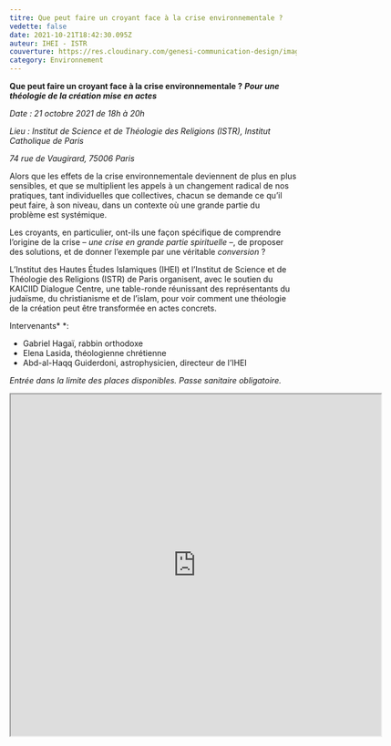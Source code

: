 ```yaml
---
titre: Que peut faire un croyant face à la crise environnementale ?
vedette: false
date: 2021-10-21T18:42:30.095Z
auteur: IHEI - ISTR
couverture: https://res.cloudinary.com/genesi-communication-design/image/upload/v1633459396/ISTR-table-ronde-Paris-oct_zjeaxp.jpg
category: Environnement
---
```

**Que peut faire un croyant face à la crise environnementale&nbsp;?**
***Pour une théologie de la création mise en actes***

*Date&nbsp;: 21 octobre 2021 de 18h à 20h*

*Lieu&nbsp;: Institut de Science et de Théologie des Religions (ISTR), Institut Catholique de Paris*

*74 rue de Vaugirard, 75006 Paris*

Alors que les effets de la crise environnementale deviennent de plus en plus sensibles, et que se multiplient les appels à un changement radical de nos pratiques, tant individuelles que collectives, chacun se demande ce qu’il peut faire, à son niveau, dans un contexte où une grande partie du problème est systémique.

Les croyants, en particulier, ont-ils une façon spécifique de comprendre l’origine de la crise –*&nbsp;*une crise en grande partie spirituelle*&nbsp;*–, de proposer des solutions, et de donner l’exemple par une véritable *conversion&nbsp;*?

L’Institut des Hautes Études Islamiques (IHEI) et l’Institut de Science et de Théologie des Religions (ISTR) de Paris organisent, avec le soutien du KAICIID Dialogue Centre, une table-ronde réunissant des représentants du judaïsme, du christianisme et de l’islam, pour voir comment une théologie de la création peut être transformée en actes concrets.

Intervenants*&nbsp;*:

* Gabriel Hagaï, rabbin orthodoxe
* Elena Lasida, théologienne chrétienne
* Abd-al-Haqq Guiderdoni, astrophysicien, directeur de l’IHEI

*Entrée dans la limite des places disponibles. Passe sanitaire obligatoire.*

<iframe  src="https://widget.weezevent.com/ticket/E771656/?code=15007&locale=fr-FR&width_auto=1&color_primary=00AEEF" width="650" height="600" ></iframe>